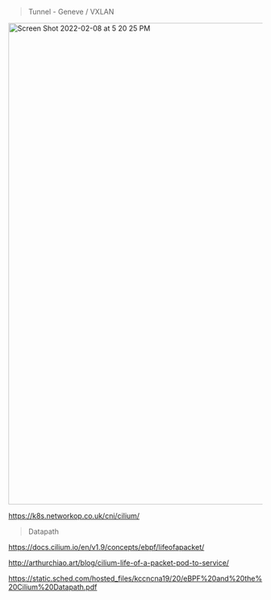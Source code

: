 
> Tunnel - Geneve / VXLAN

<img width="954" alt="Screen Shot 2022-02-08 at 5 20 25 PM" src="https://user-images.githubusercontent.com/44506513/153103686-e0ed2385-3a5e-4c67-a601-363e2d6f9589.png">


https://k8s.networkop.co.uk/cni/cilium/


> Datapath

https://docs.cilium.io/en/v1.9/concepts/ebpf/lifeofapacket/

http://arthurchiao.art/blog/cilium-life-of-a-packet-pod-to-service/

https://static.sched.com/hosted_files/kccncna19/20/eBPF%20and%20the%20Cilium%20Datapath.pdf
